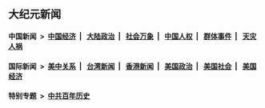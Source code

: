 ## 大纪元新闻

#### 中国新闻 &nbsp;>&nbsp; [中国经济](indexes/ncid283/README.md?06290045) &nbsp;| &nbsp; [大陆政治](indexes/ncid277/README.md?06290045) &nbsp;| &nbsp; [社会万象](indexes/ncid282/README.md?06290045) &nbsp;| &nbsp; [中国人权](indexes/ncid278/README.md?06290045) &nbsp;| &nbsp; [群体事件](indexes/ncid279/README.md?06290045) &nbsp;| &nbsp; [天灾人祸](indexes/ncid280/README.md?06290045)

#### 国际新闻 &nbsp;>&nbsp; [美中关系](indexes/nf1412576/README.md?06290045) &nbsp;| &nbsp; [台湾新闻](indexes/ncid1349361/README.md?06290045) &nbsp;| &nbsp; [香港新闻](indexes/ncid1349362/README.md?06290045) &nbsp;| &nbsp; [美国政治](indexes/ncid1078159/README.md?06290045) &nbsp;| &nbsp; [美国社会](indexes/ncid1078160/README.md?06290045) &nbsp;| &nbsp; [美国经济](indexes/ncid1078158/README.md?06290045)

#### 特别专题 &nbsp;>&nbsp; [中共百年历史](https://github.com/epoch-news/epoch-special/blob/master/README.md?06290045)  
